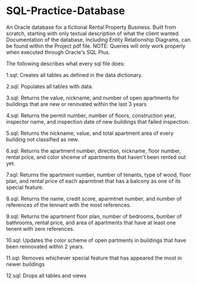 # SQL-Practice-Database
An Oracle database for a fictional Rental Property Business. Built from scratch, starting with only textual description of what the client wanted. Documentation of the database, Including Entity Relationship Diagrams, can be found within the Project pdf file. NOTE: Queries will only work properly when executed through Oracle's SQL Plus.


The following describes what every sql file does:

1.sql: Creates all tables as defined in the data dictionary.

2.sql: Populates all tables with data.

3.sql: Returns the value, nickname, and number of open apartments for buildings that are new or renovated within the last 3 years

4.sql: Returns the permit number, number of floors, construction year, inspector name, and inspection date of new buildings that failed inspection.

5.sql: Returns the nickname, value, and total apartment area of every building not classified as new.

6.sql: Returns the apartment number, direction, nickname, floor number, rental price, and color shceme of apartments that haven't been rented out yet.

7.sql: Returns the apartment number, number of tenants, type of wood, floor plan, and rental price of each aparmtnet that has a balcony as one of its special feature.

8.sql: Returns the name, credit score, aparmtnet number, and number of references of the tennant with the most references.

9.sql: Returns the apartment floor plan, number of bedrooms, bumber of bathrooms, rental price, and area of apartments that have at least one tenent with zero references.

10.sql: Updates the color scheme of open partments in buildings that have been rennovated within 2 years.

11.sql: Removes whichever special feature that has appeared the most in newer buildings

12.sql: Drops all tables and views
